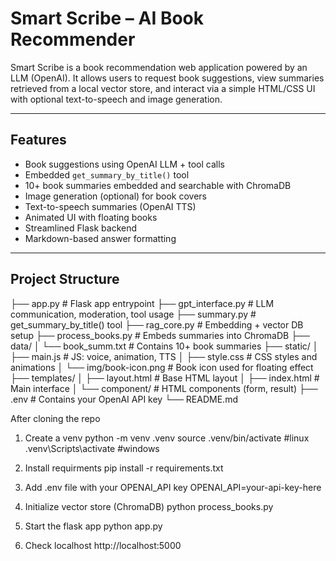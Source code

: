 # Smart Scribe – AI Book Recommender

Smart Scribe is a book recommendation web application powered by an LLM (OpenAI). It allows users to request book suggestions, view summaries retrieved from a local vector store, and interact via a simple HTML/CSS UI with optional text-to-speech and image generation.

---

## Features

- Book suggestions using OpenAI LLM + tool calls
- Embedded `get_summary_by_title()` tool
- 10+ book summaries embedded and searchable with ChromaDB
- Image generation (optional) for book covers
- Text-to-speech summaries (OpenAI TTS)
- Animated UI with floating books
- Streamlined Flask backend
- Markdown-based answer formatting

---

## Project Structure
├── app.py # Flask app entrypoint
├── gpt_interface.py # LLM communication, moderation, tool usage
├── summary.py # get_summary_by_title() tool
├── rag_core.py # Embedding + vector DB setup
├── process_books.py # Embeds summaries into ChromaDB
├── data/
│ └── book_summ.txt # Contains 10+ book summaries
├── static/
│ ├── main.js # JS: voice, animation, TTS
│ ├── style.css # CSS styles and animations
│ └── img/book-icon.png # Book icon used for floating effect
├── templates/
│ ├── layout.html # Base HTML layout
│ ├── index.html # Main interface
│ └── component/ # HTML components (form, result)
├── .env # Contains your OpenAI API key
└── README.md

After cloning the repo
1. Create a venv
python -m venv .venv
source .venv/bin/activate #linux
.venv\Scripts\activate #windows

2. Install requirments
pip install -r requirements.txt

3. Add .env file with your OPENAI_API key
OPENAI_API=your-api-key-here

4. Initialize vector store (ChromaDB)
python process_books.py

5. Start the flask app
python app.py

6. Check localhost
http://localhost:5000

